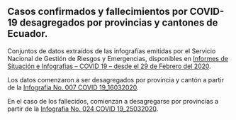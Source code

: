 ﻿## Casos confirmados y fallecimientos por COVID-19 desagregados por  provincias y cantones de Ecuador.
Conjuntos de datos extraídos de las infografías emitidas por el Servicio Nacional de Gestión de Riesgos y Emergencias, disponibles en [Informes de Situación e Infografias – COVID 19 – desde el 29 de Febrero del 2020](https://www.gestionderiesgos.gob.ec/informes-de-situacion-covid-19-desde-el-13-de-marzo-del-2020/).

Los datos comenzaron a ser desagregados por provincia y cantón a partir de la [Infografia No. 007 COVID 19_16032020](https://www.gestionderiesgos.gob.ec/wp-content/uploads/2020/03/7INFOGRAFIA-NACIONALCOVI-19-COE-NACIONAL-16032020-16h00.pdf). 

En el caso de los fallecidos, comienzan a desagregarse por provincias a partir de la [Infografia No. 024 COVID 19_25032020](https://www.gestionderiesgos.gob.ec/wp-content/uploads/2020/03/INFOGRAFIA-NACIONALCOVI-19-COE-NACIONAL-26032020-10h00-1.pdf). 
